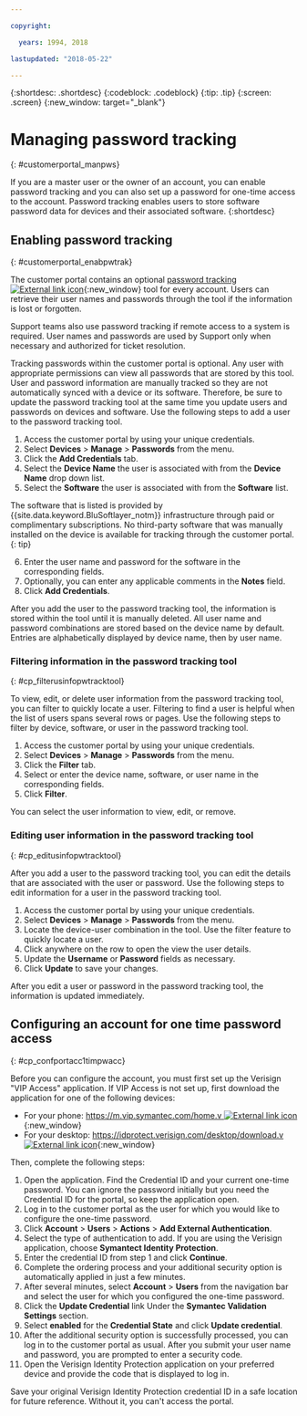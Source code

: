 ```yaml
---

copyright:

  years: 1994, 2018

lastupdated: "2018-05-22"

---
```


{:shortdesc: .shortdesc}
{:codeblock: .codeblock}
{:tip: .tip}
{:screen: .screen}
{:new_window: target="_blank"}


# Managing password tracking
{: #customerportal_manpws}

If you are a master user or the owner of an account, you can enable password tracking and you can also set up a password for one-time access to the account. Password tracking enables users to store software password data for devices and their associated software.
{:shortdesc}

## Enabling password tracking
{: #customerportal_enabpwtrak}

The customer portal contains an optional [password tracking ![External link icon](../icons/launch-glyph.svg)](https://control.softlayer.com/devices/passwords){:new_window} tool for every account. Users can retrieve their user names and passwords through the tool if the information is lost or forgotten.

Support teams also use password tracking if remote access to a system is required. User names and passwords are used by Support only when necessary and authorized for ticket resolution.

Tracking passwords within the customer portal is optional. Any user with appropriate permissions can view all passwords that are stored by this tool. User and password information are manually tracked so they are not automatically synced with a device or its software. Therefore, be sure to update the password tracking tool at the same time you update users and passwords on devices and software. Use the following steps to add a user to the password tracking tool.

1. Access the customer portal by using your unique credentials.
2. Select **Devices** > **Manage** > **Passwords** from the menu.
3. Click the **Add Credentials** tab.
4. Select the **Device Name** the user is associated with from the **Device Name** drop down list.
5. Select the **Software** the user is associated with from the **Software** list.

  The software that is listed is provided by {{site.data.keyword.BluSoftlayer_notm}} infrastructure through paid or complimentary subscriptions. No third-party software that was manually installed on the device is available for tracking through the customer portal.
  {: tip}

6. Enter the user name and password for the software in the corresponding fields.
8. Optionally, you can enter any applicable comments in the **Notes** field.
9. Click **Add Credentials**.

After you add the user to the password tracking tool, the information is stored within the tool until it is manually deleted. All user name and password combinations are stored based on the device name by default. Entries are alphabetically displayed by device name, then by user name.

### Filtering information in the password tracking tool
{: #cp_filterusinfopwtracktool}

To view, edit, or delete user information from the password tracking tool, you can filter to quickly locate a user. Filtering to find a user is helpful when the list of users spans several rows or pages. Use the following steps to filter by device, software, or user in the password tracking tool.

1. Access the customer portal by using your unique credentials.
2. Select **Devices** > **Manage** > **Passwords** from the menu.
3. Click the **Filter** tab.
4. Select or enter the device name, software, or user name in the corresponding fields.
5. Click **Filter**.

You can select the user information to view, edit, or remove.

### Editing user information in the password tracking tool
{: #cp_editusinfopwtracktool}

After you add a user to the password tracking tool, you can edit the details that are associated with the user or password. Use the following steps to edit information for a user in the password tracking tool.

1. Access the customer portal by using your unique credentials.
2. Select **Devices** > **Manage** > **Passwords** from the menu.
3. Locate the device-user combination in the tool. Use the filter feature to quickly locate a user.
4. Click anywhere on the row to open the view the user details.
5. Update the **Username** or **Password** fields as necessary.
6. Click **Update** to save your changes.

After you edit a user or password in the password tracking tool, the information is updated immediately.

## Configuring an account for one time password access
{: #cp_confportacc1timpwacc}

Before you can configure the account, you must first set up the Verisign "VIP Access" application. If VIP Access is not set up, first download the application for one of the following devices:
* For your phone:  [https://m.vip.symantec.com/home.v ![External link icon](../icons/launch-glyph.svg)](https://m.vip.symantec.com/home.v){:new_window}
* For your desktop:  [https://idprotect.verisign.com/desktop/download.v ![External link icon](../icons/launch-glyph.svg)](https://idprotect.verisign.com/desktop/download.v){:new_window}

Then, complete the following steps:
1. Open the application. Find the Credential ID and your current one-time password. You can ignore the password initially but you need the Credential ID for the portal, so keep the application open.
2. Log in to the customer portal as the user for which you would like to configure the one-time password.
3. Click **Account** > **Users** > **Actions** > **Add External Authentication**.
4. Select the type of authentication to add. If you are using the Verisign application, choose **Symantect Identity Protection**.
5. Enter the credential ID from step 1 and click **Continue**.
6. Complete the ordering process and your additional security option is automatically applied in just a few minutes.
7. After several minutes, select **Account** > **Users** from the navigation bar and select the user for which you configured the one-time password.
8. Click the **Update Credential** link Under the **Symantec Validation Settings** section.
9. Select **enabled** for the **Credential State** and click **Update credential**.
10. After the additional security option is successfully processed, you can log in to the customer portal as usual. After you submit your user name and password, you are prompted to enter a security code.
11. Open the Verisign Identity Protection application on your preferred device and provide the code that is displayed to log in.

Save your original Verisign Identity Protection credential ID in a safe location for future reference. Without it, you can't access the portal.
